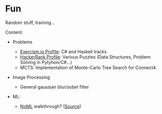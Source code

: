 # Fun
Random stuff, training...  
  
Content:  
* Problems  
    - [Exercism.io Profile](https://exercism.io/profiles/mlouward): C# and Haskell tracks
    - [HackerRank Profile](https://www.hackerrank.com/mlouward): Various Puzzles (Data Structures, Problem Solving in Pytyhon/C#...) 
    - MCTS: Implementation of Monte-Carlo Tree Search for Connect4.

* Image Processing
    - General gaussian blur/sobel filter

* ML:
    - [NoML](https://weifoo.gitbooks.io/noml/content/) walkthrough? ([Source](https://github.com/WeiFoo/NoML))